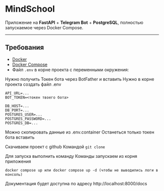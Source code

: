 # MindSchool

Приложение на **FastAPI** + **Telegram Bot** + **PostgreSQL**, полностью запускаемое через Docker Compose.

---

## Требования

- [Docker](https://www.docker.com/)
- [Docker Compose](https://docs.docker.com/compose/)
- Файл `.env` в корне проекта с переменными окружения:

Нужно получить Токен бота через BotFather и вставить
Нужно в корне проекта создать файл .env
```env
API_URL=...
BOT_TOKEN=<токен твоего бота>

DB_HOST=...
DB_PORT=...
POSTGRES_USER=...
POSTGRES_PASSWORD=...
POSTGRES_DB=...
```
Можно скопировать данные из .env.container
Останеться только токен бота вставить


Скачиваем проект с github
Командой ```git clone```

Для запуска выполнить команду
Команды запускаем из корня приложения
```
docker compose up или docker compose up -d (чтобы не выводились логи в консоль)
```

Документация будет доступна по адресу
http://localhost:8000/docs
